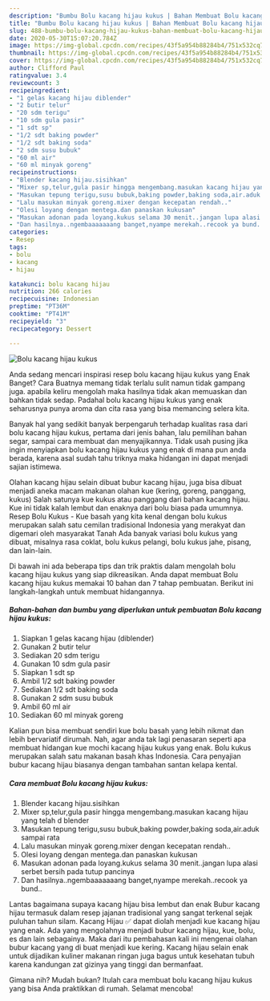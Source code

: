 ```yaml
---
description: "Bumbu Bolu kacang hijau kukus | Bahan Membuat Bolu kacang hijau kukus Yang Lezat Sekali"
title: "Bumbu Bolu kacang hijau kukus | Bahan Membuat Bolu kacang hijau kukus Yang Lezat Sekali"
slug: 488-bumbu-bolu-kacang-hijau-kukus-bahan-membuat-bolu-kacang-hijau-kukus-yang-lezat-sekali
date: 2020-05-30T15:07:20.784Z
image: https://img-global.cpcdn.com/recipes/43f5a954b88284b4/751x532cq70/bolu-kacang-hijau-kukus-foto-resep-utama.jpg
thumbnail: https://img-global.cpcdn.com/recipes/43f5a954b88284b4/751x532cq70/bolu-kacang-hijau-kukus-foto-resep-utama.jpg
cover: https://img-global.cpcdn.com/recipes/43f5a954b88284b4/751x532cq70/bolu-kacang-hijau-kukus-foto-resep-utama.jpg
author: Clifford Paul
ratingvalue: 3.4
reviewcount: 3
recipeingredient:
- "1 gelas kacang hijau diblender"
- "2 butir telur"
- "20 sdm terigu"
- "10 sdm gula pasir"
- "1 sdt sp"
- "1/2 sdt baking powder"
- "1/2 sdt baking soda"
- "2 sdm susu bubuk"
- "60 ml air"
- "60 ml minyak goreng"
recipeinstructions:
- "Blender kacang hijau.sisihkan"
- "Mixer sp,telur,gula pasir hingga mengembang.masukan kacang hijau yang telah d blender"
- "Masukan tepung terigu,susu bubuk,baking powder,baking soda,air.aduk sampai rata"
- "Lalu masukan minyak goreng.mixer dengan kecepatan rendah.."
- "Olesi loyang dengan mentega.dan panaskan kukusan"
- "Masukan adonan pada loyang.kukus selama 30 menit..jangan lupa alasi serbet bersih pada tutup pancinya"
- "Dan hasilnya..ngembaaaaaaang banget,nyampe merekah..recook ya bund.."
categories:
- Resep
tags:
- bolu
- kacang
- hijau

katakunci: bolu kacang hijau 
nutrition: 266 calories
recipecuisine: Indonesian
preptime: "PT36M"
cooktime: "PT41M"
recipeyield: "3"
recipecategory: Dessert

---
```



![Bolu kacang hijau kukus](https://img-global.cpcdn.com/recipes/43f5a954b88284b4/751x532cq70/bolu-kacang-hijau-kukus-foto-resep-utama.jpg)

Anda sedang mencari inspirasi resep bolu kacang hijau kukus yang Enak Banget? Cara Buatnya memang tidak terlalu sulit namun tidak gampang juga. apabila keliru mengolah maka hasilnya tidak akan memuaskan dan bahkan tidak sedap. Padahal bolu kacang hijau kukus yang enak seharusnya punya aroma dan cita rasa yang bisa memancing selera kita.

Banyak hal yang sedikit banyak berpengaruh terhadap kualitas rasa dari bolu kacang hijau kukus, pertama dari jenis bahan, lalu pemilihan bahan segar, sampai cara membuat dan menyajikannya. Tidak usah pusing jika ingin menyiapkan bolu kacang hijau kukus yang enak di mana pun anda berada, karena asal sudah tahu triknya maka hidangan ini dapat menjadi sajian istimewa.

Olahan kacang hijau selain dibuat bubur kacang hijau, juga bisa dibuat menjadi aneka macam makanan olahan kue (kering, goreng, panggang, kukus) Salah satunya kue kukus atau panggang dari bahan kacang hijau. Kue ini tidak kalah lembut dan enaknya dari bolu biasa pada umumnya. Resep Bolu Kukus - Kue basah yang kita kenal dengan bolu kukus merupakan salah satu cemilan tradisional Indonesia yang merakyat dan digemari oleh masyarakat Tanah Ada banyak variasi bolu kukus yang dibuat, misalnya rasa coklat, bolu kukus pelangi, bolu kukus jahe, pisang, dan lain-lain.


Di bawah ini ada beberapa tips dan trik praktis dalam mengolah bolu kacang hijau kukus yang siap dikreasikan. Anda dapat membuat Bolu kacang hijau kukus memakai 10 bahan dan 7 tahap pembuatan. Berikut ini langkah-langkah untuk membuat hidangannya.

<!--inarticleads1-->

##### Bahan-bahan dan bumbu yang diperlukan untuk pembuatan Bolu kacang hijau kukus:

1. Siapkan 1 gelas kacang hijau (diblender)
1. Gunakan 2 butir telur
1. Sediakan 20 sdm terigu
1. Gunakan 10 sdm gula pasir
1. Siapkan 1 sdt sp
1. Ambil 1/2 sdt baking powder
1. Sediakan 1/2 sdt baking soda
1. Gunakan 2 sdm susu bubuk
1. Ambil 60 ml air
1. Sediakan 60 ml minyak goreng


Kalian pun bisa membuat sendiri kue bolu basah yang lebih nikmat dan lebih bervariatif dirumah. Nah, agar anda tak lagi penasaran seperti apa membuat hidangan kue mochi kacang hijau kukus yang enak. Bolu kukus merupakan salah satu makanan basah khas Indonesia. Cara penyajian bubur kacang hijau biasanya dengan tambahan santan kelapa kental. 

<!--inarticleads2-->

##### Cara membuat Bolu kacang hijau kukus:

1. Blender kacang hijau.sisihkan
1. Mixer sp,telur,gula pasir hingga mengembang.masukan kacang hijau yang telah d blender
1. Masukan tepung terigu,susu bubuk,baking powder,baking soda,air.aduk sampai rata
1. Lalu masukan minyak goreng.mixer dengan kecepatan rendah..
1. Olesi loyang dengan mentega.dan panaskan kukusan
1. Masukan adonan pada loyang.kukus selama 30 menit..jangan lupa alasi serbet bersih pada tutup pancinya
1. Dan hasilnya..ngembaaaaaaang banget,nyampe merekah..recook ya bund..


Lantas bagaimana supaya kacang hijau bisa lembut dan enak Bubur kacang hijau termasuk dalam resep jajanan tradisional yang sangat terkenal sejak puluhan tahun silam. Kacang Hijau ✅ dapat diolah menjadi kue kacang hijau yang enak. Ada yang mengolahnya menjadi bubur kacang hijau, kue, bolu, es dan lain sebagainya. Maka dari itu pembahasan kali ini mengenai olahan bubur kacang yang di buat menjadi kue kering. Kacang hijau selain enak untuk dijadikan kuliner makanan ringan juga bagus untuk kesehatan tubuh karena kandungan zat gizinya yang tinggi dan bermanfaat. 

Gimana nih? Mudah bukan? Itulah cara membuat bolu kacang hijau kukus yang bisa Anda praktikkan di rumah. Selamat mencoba!
